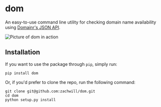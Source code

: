 dom
===

An easy-to-use command line utility for checking domain name
availability using [Domainr's JSON API](http://domai.nr/api/docs/json).

![Picture of dom in action](https://img.skitch.com/20120120-n415kiwm3ge9erjxkniwhsquhm.png)


Installation
------------

If you want to use the package through `pip`, simply run:

    pip install dom

Or, if you'd prefer to clone the repo, run the following command:

    git clone git@github.com:zachwill/dom.git
    cd dom
    python setup.py install
